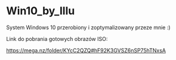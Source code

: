 # Win10_by_Illu
System Windows 10 przerobiony i zoptymalizowany przeze mnie :) 

Link do pobrania gotowych obrazów ISO: 

https://mega.nz/folder/KYcC2QZQ#hF92K3GVSZ6nSP75hTNxsA

